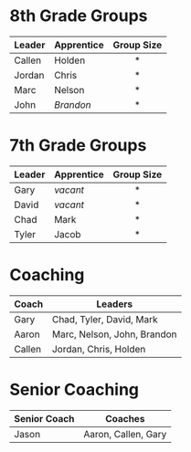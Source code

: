 # 8th Grade Groups  

| Leader | Apprentice | Group Size |
| ------ | ---------- |:----------:|
| Callen | Holden     |     *      |
| Jordan | Chris      |     *      |
| Marc   | Nelson     |     *      |
| John   | _Brandon_  |     *      |


# 7th Grade Groups

| Leader | Apprentice | Group Size |
| ------ | ---------- |:----------:|
| Gary   | _vacant_   |     *      |
| David  | _vacant_   |     *      |
| Chad   | Mark       |     *      |
| Tyler  | Jacob      |     *      |

# Coaching

| Coach  | Leaders                     |
| ------ | --------------------------- |
| Gary   | Chad, Tyler, David, Mark    |
| Aaron  | Marc, Nelson, John, Brandon |
| Callen | Jordan, Chris, Holden       |

# Senior Coaching

| Senior Coach | Coaches             |
| ------------ | ------------------- |
| Jason        | Aaron, Callen, Gary |

